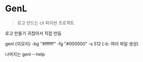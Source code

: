# GenL

> 로고 만드는 cli 파이썬 프로젝트

로고 만들기 귀찮아서 직접 만듬

genl {이모지} -bg "#ffffff" -fg "#000000" -s 512 (-b: 여러 파일 생성)

나머지는 genl --help
